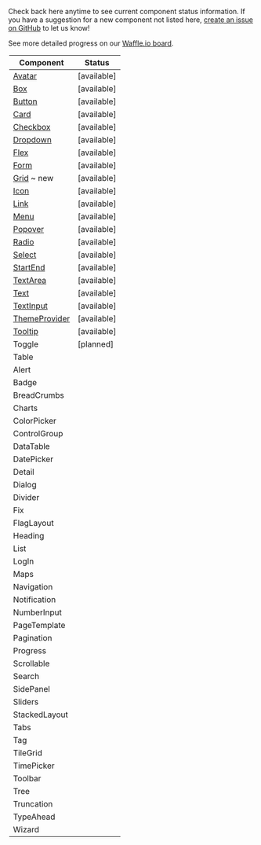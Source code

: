 Check back here anytime to see current component status information.
If you have a suggestion for a new component not listed here, [create an issue on GitHub](https://github.com/mineral-ui/mineral-ui/issues) to let us know!

See more detailed progress on our [Waffle.io board](https://waffle.io/mineral-ui/mineral-ui).

<Legend />

<!--
Labels:
  ~ new
  ~ experimental

Statuses:
  [available]
  [planned]
  [in development]
  [deprecated]
-->

| Component                                   | Status      |
|---------------------------------------------|-------------|
| [Avatar](/components/avatar)                | [available] |
| [Box](/components/box)                      | [available] |
| [Button](/components/button)                | [available] |
| [Card](/components/card)                    | [available] |
| [Checkbox](/components/checkbox)            | [available] |
| [Dropdown](/components/dropdown)            | [available] |
| [Flex](/components/flex)                    | [available] |
| [Form](/components/form-field)              | [available] |
| [Grid](/components/grid) ~ new              | [available] |
| [Icon](/components/icon)                    | [available] |
| [Link](/components/link)                    | [available] |
| [Menu](/components/menu)                    | [available] |
| [Popover](/components/popover)              | [available] |
| [Radio](/components/radio)                  | [available] |
| [Select](/components/select)                | [available] |
| [StartEnd](/components/start-end)           | [available] |
| [TextArea](/components/text-area)           | [available] |
| [Text](/components/text)                    | [available] |
| [TextInput](/components/text-input)         | [available] |
| [ThemeProvider](/components/theme-provider) | [available] |
| [Tooltip](/components/tooltip)              | [available] |
| Toggle                                      | [planned]   |
| Table                                       |             |
| Alert                                       |             |
| Badge                                       |             |
| BreadCrumbs                                 |             |
| Charts                                      |             |
| ColorPicker                                 |             |
| ControlGroup                                |             |
| DataTable                                   |             |
| DatePicker                                  |             |
| Detail                                      |             |
| Dialog                                      |             |
| Divider                                     |             |
| Fix                                         |             |
| FlagLayout                                  |             |
| Heading                                     |             |
| List                                        |             |
| LogIn                                       |             |
| Maps                                        |             |
| Navigation                                  |             |
| Notification                                |             |
| NumberInput                                 |             |
| PageTemplate                                |             |
| Pagination                                  |             |
| Progress                                    |             |
| Scrollable                                  |             |
| Search                                      |             |
| SidePanel                                   |             |
| Sliders                                     |             |
| StackedLayout                               |             |
| Tabs                                        |             |
| Tag                                         |             |
| TileGrid                                    |             |
| TimePicker                                  |             |
| Toolbar                                     |             |
| Tree                                        |             |
| Truncation                                  |             |
| TypeAhead                                   |             |
| Wizard                                      |             |
